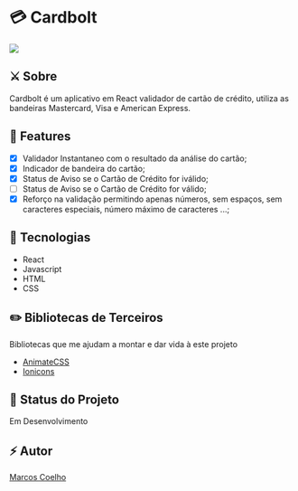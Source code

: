 # 💳 Cardbolt 

<img aling="center" src="https://i.imgur.com/tFuilwz.gif">

## ⚔️ Sobre 

Cardbolt é um aplicativo em React validador de cartão de crédito, utiliza as bandeiras Mastercard, Visa e American Express.

## 🧪 Features

- [x] Validador Instantaneo com o resultado da análise do cartão;
- [x] Indicador de bandeira do cartão;
- [x] Status de Aviso se o Cartão de Crédito for iválido;
- [ ] Status de Aviso se o Cartão de Crédito for válido;
- [x] Reforço na validação permitindo apenas números, sem espaços, sem caracteres especiais, número máximo de caracteres ...;

## 🔨 Tecnologias

- React 
- Javascript
- HTML
- CSS

## ✏️ Bibliotecas de Terceiros

Bibliotecas que me ajudam a montar e dar vida à este projeto

- <a href="https://github.com/animate-css/animate.css">AnimateCSS</a>
- <a href="https://github.com/ionic-team/ionicons">Ionicons</a>


## 📌 Status do Projeto

Em Desenvolvimento

## ⚡️ Autor 

<a href="https://twitter.com/marcosvca_">Marcos Coelho</a>

